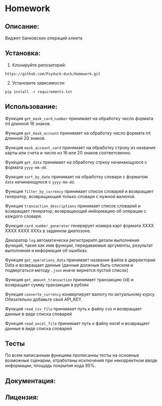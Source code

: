 # Homework
## Описание:

Виджет банковских операций клиета

## Установка:

1. Клонируйте репозиторий:
```
https://github.com/Psyduck-duck/Homework.git
```
2. Установите зависимости:
```
pip install -r requirements.txt
```
## Использование:

Функция `get_mask_card_number` принимает на обработку число формата int длинной 16 знаков.

Функция `get_mask_account` принимает на обработку число формата int длинной 20 знаков.

Функция `mask_account_card` принимает на обработку строку из названия карты или счета 
и число из 16 или 20 знаков соответсвенно.

Функция `get_data` принимает на обработку стркоу начинающуюся с формата `yyyy-mm-dd`.

Функция `sort_by_date` принимает на обработку словари с форматом `date` начинающуюся c `yyyy-mm-dd`.

Функция `filter_by_currency` принимает список словарей и возвращает генератор, 
возвращающий только словари с нужной валютой.

Функция `transaction_descriptions` принимает список словарей и возвращает генератор, возвращающий инйормацию
об операции с каждого словаря.

Функция `card_number_generator` генерирует номера карт формата ХХХХ ХХХХ ХХХХ ХХХх в заданном диапозоне.

Декоратор `log` автоматически регистрирetn детали выполнения функций, такие как имя функции, 
передаваемые аргументы, результат выполнения и информация об ошибках.

Функция `get_operations_data` принимает название файла в дирректории Data и возвращает данные (данные должные быть
списком и подвергаться методу `.json` иначе вернется пустой список)

Функция `get_amount_transaction` принимает транзакцию (id) и возвращает сумму транзакции в рублях

Функция `converte_currency` конвертирует валюту по актуальному курсу. Обязательно добавьте свой API_KEY.

Функция `read_csv_file` принимает путь к файлу cvs и возвращает данные в виде списка словарей

Функция `read_excel_file` принимает путь к файлу excel и возвращает данные в виде списка словарей

## Тесты

По всем написанным функциям прописанны тесты на основные возможные сценарии, отработаны исключения при
некорректном вводе информации, площадь покрытия кода 95%.

## Документация:

## Лицензия: